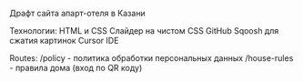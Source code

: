 Драфт сайта апарт-отеля в Казани

Технологии:
HTML и CSS
Слайдер на чистом CSS
GitHub
Sqoosh для сжатия картинок
Cursor IDE

Routes:
/policy - политика обработки персональных данных
/house-rules - правила дома (вход по QR коду)

